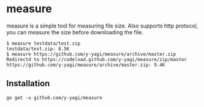 # measure

measure is a simple tool for measuring file size. Also supports http protocol, you can measure the size before downloading the file.

```
$ measure testdata/test.zip
testdata/test.zip: 8.5K
$ measure https://github.com/y-yagi/measure/archive/master.zip
Redirectd to https://codeload.github.com/y-yagi/measure/zip/master
https://github.com/y-yagi/measure/archive/master.zip: 9.4K
```

## Installation

```
go get -u github.com/y-yagi/measure
```
